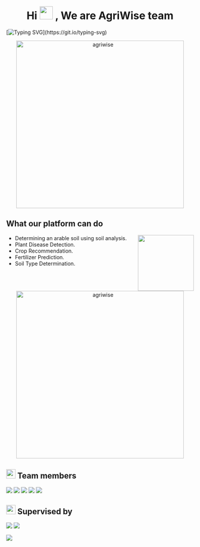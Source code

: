 <h1 align="center">Hi <img src="https://media.giphy.com/media/hvRJCLFzcasrR4ia7z/giphy.gif" width="35"> , We are AgriWise team</h1>

[![Typing SVG](https://readme-typing-svg.herokuapp.com?font=Fira+Code&size=30&duration=6000&pause=1000&color=17A267&multiline=true&width=800&lines=Amplify+yield+with+AgriWise+technology.)](https://git.io/typing-svg)

<p align="center">
  <img src="https://i.postimg.cc/6p0hhXBH/smartmockups-lhakigc3.png" width = 450px alt="agriwise"/>
</p>

<h2>What our platform can do</h2>

<img align="right" src="https://i.postimg.cc/0yG7VQQD/DOC.png" width = 150px/>

- Determining an arable soil using soil analysis.
- Plant Disease Detection.
- Crop Recommendation.
- Fertilizer Prediction.
- Soil Type Determination.

<br>
<br>
<p align="center">
  <img src="https://i.postimg.cc/hvvFKrpn/image.png" width = 450px alt="agriwise"/>
</p>

<h2><img width="25" src="https://i.postimg.cc/GhLBbQh8/partners.png"/> Team members </h2>

<img src='https://img.shields.io/badge/Machine Learning-%20Noura Algohary & Eman Saad & Mostafa Ahmed-1f425f.svg'/>
<img src='https://img.shields.io/badge/UI/UX-%20Alshimaa Alawady-1f425f.svg'/>
<img src='https://img.shields.io/badge/FrontEnd-%20Nada Elhosary & Basma Mostafa-1f425f.svg'/>
<img src='https://img.shields.io/badge/Android-%20Ahmed Kachwaa-1f425f.svg'/>
<img src='https://img.shields.io/badge/BackEnd-%20Shrouk Hegazi & Mostafa Allam-1f425f.svg'/>

<h2><img width="25" src="https://i.postimg.cc/zBwBrLsF/leader.png"/> Supervised by </h2>
<img src='https://img.shields.io/badge/Dr-%20Mahmoud Saafan-ab62c4.svg'/>
<img src='https://img.shields.io/badge/Eng-%20Doaa Arafa-ab62c4.svg'/>

<a href='mailto:agriwise5@gmail.com'><img src='https://img.shields.io/badge/Ask%20us-anything-17a267.svg'/></a>
